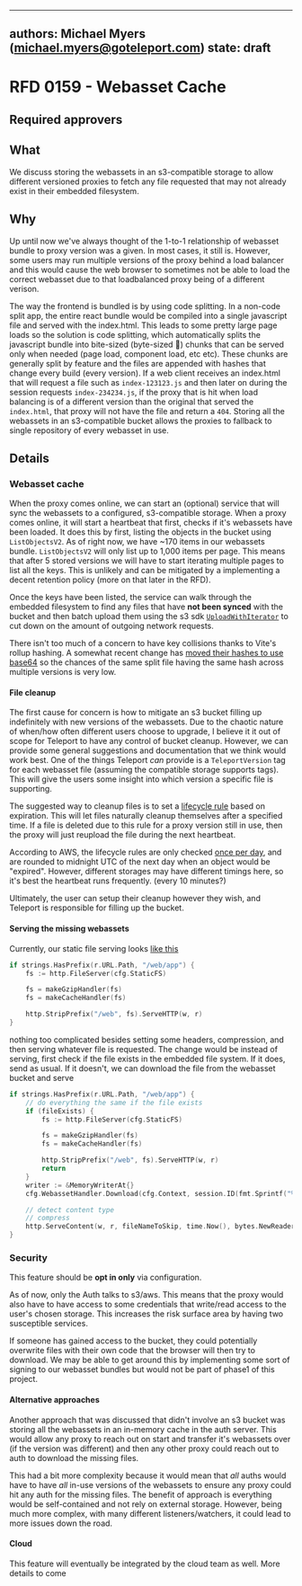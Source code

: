 
---
authors: Michael Myers (michael.myers@goteleport.com)
state: draft
---

# RFD 0159 - Webasset Cache

## Required approvers


## What

We discuss storing the webassets in an s3-compatible storage to allow different versioned proxies
to fetch any file requested that may not already exist in their embedded filesystem.

## Why

Up until now we've always thought of the 1-to-1 relationship of webasset bundle
to proxy version was a given. In most cases, it still is. However, some
users may run multiple versions of the proxy behind a load balancer and this
would cause the web browser to sometimes not be able to load the correct
webasset due to that loadbalanced proxy being of a different verison.

The way the frontend is bundled is by using code splitting. In a non-code split
app, the entire react bundle would be compiled into a single javascript file and
served with the index.html. This leads to some pretty large page loads so the
solution is code splitting, which automatically splits the javascript bundle
into bite-sized (byte-sized 🤭) chunks that can be served only when needed (page
load, component load, etc etc). These chunks are generally split by feature and
the files are appended with hashes that change every build (every version). If a
web client receives an index.html that will request a file such as
`index-123123.js` and then later on during the session requests
`index-234234.js`, if the proxy that is hit when load balancing is of a
different version than the original that served the `index.html`, that proxy
will not have the file and return a `404`. Storing all the webassets in an s3-compatible
bucket allows the proxies to fallback to single repository of every webasset in use.

## Details

### Webasset cache

When the proxy comes online, we can start an (optional) service that will sync the webassets
to a configured, s3-compatible storage. When a proxy comes online, it will start a heartbeat
that first, checks if it's webassets have been loaded. It does this by first, listing the objects in
the bucket using `ListObjectsV2`. As of right now, we have ~170 items in our webassets bundle. 
`ListObjectsV2` will only list up to 1,000 items per page. This means that after 5 stored versions
we will have to start iterating multiple pages to list all the keys. This is unlikely and can be mitigated by
a implementing a decent retention policy (more on that later in the RFD).

Once the keys have been listed, the service can walk through the embedded filesystem to find any files
that have **not been synced** with the bucket and then batch upload them using the s3 sdk [`UploadWithIterator`](https://docs.aws.amazon.com/sdk-for-go/api/service/s3/s3manager/#Uploader.UploadWithIterator)
to cut down on the amount of outgoing network requests. 

There isn't too much of a concern to have key collisions thanks to Vite's rollup hashing. A somewhat recent change
has [moved their hashes to use base64](https://github.com/rollup/rollup/issues/4803) so the chances of the same
split file having the same hash across multiple versions is very low.

#### File cleanup
The first cause for concern is how to mitigate an s3 bucket filling up indefinitely with new versions of the webassets.
Due to the chaotic nature of when/how often different users choose to upgrade, I believe it it out of scope for
Teleport to have any control of bucket cleanup. However, we can provide some general suggestions and documentation
that we think would work best. One of the things Teleport _can_ provide is a `TeleportVersion` tag for each webasset
file (assuming the compatible storage supports tags). This will give the users some insight into which version a specific
file is supporting.

The suggested way to cleanup files is to set a [lifecycle rule](https://docs.aws.amazon.com/AmazonS3/latest/userguide/object-lifecycle-mgmt.html) based on expiration. This will
let files naturally cleanup themselves after a specified time. If a file is deleted due to this rule for a proxy version still
in use, then the proxy will just reupload the file during the next heartbeat.

According to AWS, the lifecycle rules are only checked [once per day](https://repost.aws/knowledge-center/s3-lifecycle-rule-delay), and are rounded to midnight UTC of the next day when an object would be "expired".  However, different storages may have different timings here, so it's best the heartbeat runs frequently. (every 10 minutes?)

Ultimately, the user can setup their cleanup however they wish, and Teleport is responsible for filling up the bucket.



#### Serving the missing webassets
Currently, our static file serving looks [like this](https://github.com/gravitational/teleport/blob/master/lib/web/apiserver.go#L513C4-L518)
```go
if strings.HasPrefix(r.URL.Path, "/web/app") {
    fs := http.FileServer(cfg.StaticFS)

    fs = makeGzipHandler(fs)
    fs = makeCacheHandler(fs)

    http.StripPrefix("/web", fs).ServeHTTP(w, r)
}
```

nothing too complicated besides setting some headers, compression, and then
serving whatever file is requested. The change would be instead of serving,
first check if the file exists in the embedded file system. If it does, send as usual.
If it doesn't, we can download the file from the webasset bucket and serve
```go
if strings.HasPrefix(r.URL.Path, "/web/app") {
	// do everything the same if the file exists
	if (fileExists) {
		fs := http.FileServer(cfg.StaticFS)

		fs = makeGzipHandler(fs)
		fs = makeCacheHandler(fs)

		http.StripPrefix("/web", fs).ServeHTTP(w, r)
        return
	}
	writer := &MemoryWriterAt{}
	cfg.WebassetHandler.Download(cfg.Context, session.ID(fmt.Sprintf("%s/%s", teleport.Version, fileName)), writer)

	// detect content type
	// compress
	http.ServeContent(w, r, fileNameToSkip, time.Now(), bytes.NewReader(writer.buffer.Bytes()))
}
```


### Security
This feature should be **opt in only** via configuration. 

As of now, only the Auth talks to s3/aws. This means that the proxy would also have to have access to some credentials
that write/read access to the user's chosen storage. This increases the risk surface area by having two susceptible services. 

If someone has gained access to the bucket, they could potentially overwrite files with their own code that the
browser will then try to download. We may be able to get around this by implementing some sort of signing to
our webasset bundles but would not be part of phase1 of this project.

#### Alternative approaches
Another approach that was discussed that didn't involve an s3 bucket was storing all the webassets in an in-memory
cache in the auth server. This would allow any proxy to reach out on start and transfer it's webassets over (if the version
was different) and then any other proxy could reach out to auth to download the missing files.

This had a bit more complexity because it would mean that _all_ auths would have to have _all_ in-use versions of the
webassets to ensure any proxy could hit any auth for the missing files. The benefit of approach is everything would be
self-contained and not rely on external storage. However, being much more complex, with many different listeners/watchers, it could lead to more issues down the road.

#### Cloud
This feature will eventually be integrated by the cloud team as well. More
details to come